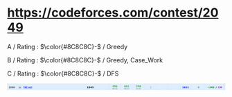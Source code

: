# https://codeforces.com/contest/2049 

A / Rating : $\color{#8C8C8C}-$ / Greedy

B / Rating : $\color{#8C8C8C}-$ / Greedy, Case_Work

C / Rating : $\color{#8C8C8C}-$ / DFS

![My Image](https://github.com/kss418/Codeforces/blob/main/Images/994.png)
